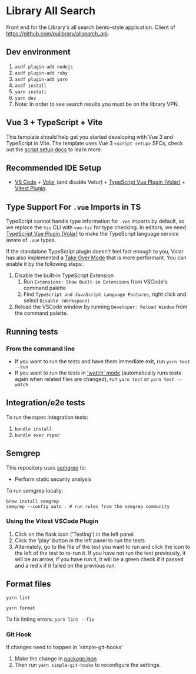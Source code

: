 # Library All Search

Front end for the Library's all search bento-style application. Client of
https://github.com/pulibrary/allsearch_api.

## Dev environment

1. `asdf plugin-add nodejs`
1. `asdf plugin-add ruby`
1. `asdf plugin-add yarn`
1. `asdf install`
1. `yarn install`
1. `yarn dev`
1. Note: In order to see search results you must be on the library VPN.

## Vue 3 + TypeScript + Vite

This template should help get you started developing with Vue 3 and TypeScript in Vite. The template uses Vue 3 `<script setup>` SFCs, check out the [script setup docs](https://v3.vuejs.org/api/sfc-script-setup.html#sfc-script-setup) to learn more.

## Recommended IDE Setup

- [VS Code](https://code.visualstudio.com/) + [Volar](https://marketplace.visualstudio.com/items?itemName=Vue.volar) (and disable Vetur) + [TypeScript Vue Plugin (Volar)](https://marketplace.visualstudio.com/items?itemName=Vue.vscode-typescript-vue-plugin) + [Vitest Plugin](https://marketplace.visualstudio.com/items?itemName=ZixuanChen.vitest-explorer).

## Type Support For `.vue` Imports in TS

TypeScript cannot handle type information for `.vue` imports by default, so we replace the `tsc` CLI with `vue-tsc` for type checking. In editors, we need [TypeScript Vue Plugin (Volar)](https://marketplace.visualstudio.com/items?itemName=Vue.vscode-typescript-vue-plugin) to make the TypeScript language service aware of `.vue` types.

If the standalone TypeScript plugin doesn't feel fast enough to you, Volar has also implemented a [Take Over Mode](https://github.com/johnsoncodehk/volar/discussions/471#discussioncomment-1361669) that is more performant. You can enable it by the following steps:

1. Disable the built-in TypeScript Extension
   1. Run `Extensions: Show Built-in Extensions` from VSCode's command palette
   2. Find `TypeScript and JavaScript Language Features`, right click and select `Disable (Workspace)`
2. Reload the VSCode window by running `Developer: Reload Window` from the command palette.

## Running tests

### From the command line

- If you want to run the tests and have them immediate exit, run `yarn test --run`
- If you want to run the tests in ['watch' mode](https://vitest.dev/guide/features.html#watch-mode) (automatically runs tests again when related files are changed), run `yarn test` or `yarn test --watch`

## Integration/e2e tests
To run the rspec integration tests: 
1. `bundle install`
2. `bundle exec rspec`

## Semgrep

This repository uses [semgrep](https://semgrep.dev/) to:

- Perform static security analysis

To run semgrep locally:

```
brew install semgrep
semgrep --config auto . # run rules from the semgrep community
```

### Using the Vitest VSCode Plugin

1. Click on the flask icon ('Testing') in the left panel
1. Click the 'play' button in the left panel to run the tests
1. Alternately, go to the file of the test you want to run and click the icon to the left of the test to re-run it. If you have not run the test previously, it will be an arrow, if you have run it, it will be a green check if it passed and a red x if it failed on the previous run.

## Format files

`yarn lint`

`yarn format`

To fix linting errors: `yarn lint --fix`

### Git Hook

If changes need to happen in 'simple-git-hooks'

1. Make the change in [package.json](https://github.com/pulibrary/allsearch_frontend/blob/main/package.json)
2. Then run `yarn simple-git-hooks` to reconfigure the settings.
